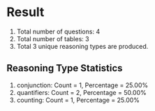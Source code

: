 # Result<br/>
1. Total number of questions: 4<br/>
2. Total number of tables: 3<br/>
3. Total 3 unique reasoning types are produced.<br/>
## **Reasoning Type Statistics**<br/>
1. conjunction: Count = 1, Percentage = 25.00%<br/>
2. quantifiers: Count = 2, Percentage = 50.00%<br/>
3. counting: Count = 1, Percentage = 25.00%<br/>
